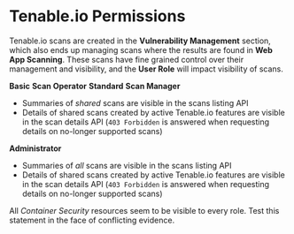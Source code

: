 # Tenable.io Permissions

Tenable.io scans are created in the **Vulnerability Management** section, which
also ends up managing scans where the results are found in **Web App Scanning**.
These scans have fine grained control over their management and visibility, and
the **User Role** will impact visibility of scans.

**Basic** **Scan Operator** **Standard** **Scan Manager**

- Summaries of _shared_ scans are visible in the scans listing API
- Details of shared scans created by active Tenable.io features are visible in
  the scan details API (`403 Forbidden` is answered when requesting details on
  no-longer supported scans)

**Administrator**

- Summaries of _all_ scans are visible in the scans listing API
- Details of shared scans created by active Tenable.io features are visible in
  the scan details API (`403 Forbidden` is answered when requesting details on
  no-longer supported scans)

All _Container Security_ resources seem to be visible to every role. Test this
statement in the face of conflicting evidence.
